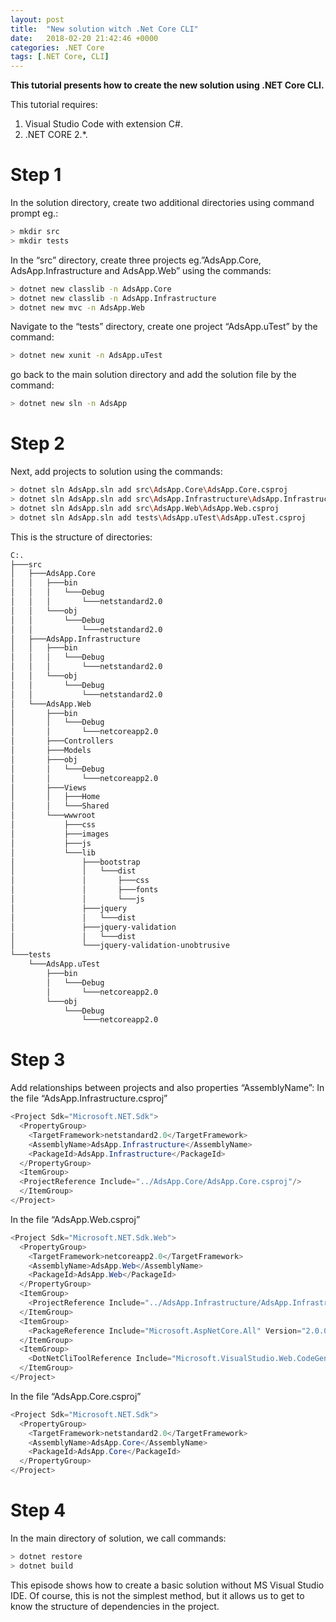```yaml
---
layout: post
title:  "New solution witch .Net Core CLI"
date:   2018-02-20 21:42:46 +0000
categories: .NET Core
tags: [.NET Core, CLI]
---
```

**This tutorial presents how to create the new solution using .NET Core CLI.**

This tutorial requires:

  1. Visual Studio Code with extension C#.
  2. .NET CORE 2.*.

# Step 1

In the solution directory, create two additional directories using command prompt eg.:

```bash
> mkdir src
> mkdir tests
```

In the “src” directory, create three projects eg.”AdsApp.Core, AdsApp.Infrastructure and AdsApp.Web” using the commands:

```bash
> dotnet new classlib -n AdsApp.Core
> dotnet new classlib -n AdsApp.Infrastructure
> dotnet new mvc -n AdsApp.Web
```

Navigate to the “tests” directory, create one project “AdsApp.uTest” by the command:

```bash
> dotnet new xunit -n AdsApp.uTest
```

go back to the main solution directory and add the solution file by the command:

```bash
> dotnet new sln -n AdsApp
```

# Step 2

Next, add projects to solution using the commands:

```bash
> dotnet sln AdsApp.sln add src\AdsApp.Core\AdsApp.Core.csproj
> dotnet sln AdsApp.sln add src\AdsApp.Infrastructure\AdsApp.Infrastructure.csproj
> dotnet sln AdsApp.sln add src\AdsApp.Web\AdsApp.Web.csproj
> dotnet sln AdsApp.sln add tests\AdsApp.uTest\AdsApp.uTest.csproj
```

This is the structure of directories:

```bash
C:.
├───src
│   ├───AdsApp.Core
│   │   ├───bin
│   │   │   └───Debug
│   │   │       └───netstandard2.0
│   │   └───obj
│   │       └───Debug
│   │           └───netstandard2.0
│   ├───AdsApp.Infrastructure
│   │   ├───bin
│   │   │   └───Debug
│   │   │       └───netstandard2.0
│   │   └───obj
│   │       └───Debug
│   │           └───netstandard2.0
│   └───AdsApp.Web
│       ├───bin
│       │   └───Debug
│       │       └───netcoreapp2.0
│       ├───Controllers
│       ├───Models
│       ├───obj
│       │   └───Debug
│       │       └───netcoreapp2.0
│       ├───Views
│       │   ├───Home
│       │   └───Shared
│       └───wwwroot
│           ├───css
│           ├───images
│           ├───js
│           └───lib
│               ├───bootstrap
│               │   └───dist
│               │       ├───css
│               │       ├───fonts
│               │       └───js
│               ├───jquery
│               │   └───dist
│               ├───jquery-validation
│               │   └───dist
│               └───jquery-validation-unobtrusive
└───tests
    └───AdsApp.uTest
        ├───bin
        │   └───Debug
        │       └───netcoreapp2.0
        └───obj
            └───Debug
                └───netcoreapp2.0
```

# Step 3

Add relationships between projects and also properties “AssemblyName”:
In the file “AdsApp.Infrastructure.csproj”

```csharp
<Project Sdk="Microsoft.NET.Sdk">
  <PropertyGroup>
    <TargetFramework>netstandard2.0</TargetFramework>
    <AssemblyName>AdsApp.Infrastructure</AssemblyName>
    <PackageId>AdsApp.Infrastructure</PackageId>
  </PropertyGroup>
  <ItemGroup>
  <ProjectReference Include="../AdsApp.Core/AdsApp.Core.csproj"/>
  </ItemGroup>
</Project>
```

In the file “AdsApp.Web.csproj”

```csharp
<Project Sdk="Microsoft.NET.Sdk.Web">
  <PropertyGroup>
    <TargetFramework>netcoreapp2.0</TargetFramework>
    <AssemblyName>AdsApp.Web</AssemblyName>
    <PackageId>AdsApp.Web</PackageId>
  </PropertyGroup>
  <ItemGroup>
    <ProjectReference Include="../AdsApp.Infrastructure/AdsApp.Infrastructure.csproj" />
  </ItemGroup>
  <ItemGroup>
    <PackageReference Include="Microsoft.AspNetCore.All" Version="2.0.0" />
  </ItemGroup>
  <ItemGroup>
    <DotNetCliToolReference Include="Microsoft.VisualStudio.Web.CodeGeneration.Tools" Version="2.0.0" />
  </ItemGroup>
</Project>
```

In the file “AdsApp.Core.csproj”

```csharp
<Project Sdk="Microsoft.NET.Sdk">
  <PropertyGroup>
    <TargetFramework>netstandard2.0</TargetFramework>
    <AssemblyName>AdsApp.Core</AssemblyName>
    <PackageId>AdsApp.Core</PackageId>
  </PropertyGroup>
</Project>
```

# Step 4

In the main directory of solution, we call commands:

```bash
> dotnet restore
> dotnet build
```

This episode shows how to create a basic solution without MS Visual Studio IDE. Of course, this is not the simplest method, but it allows us to get to know the structure of dependencies in the project.